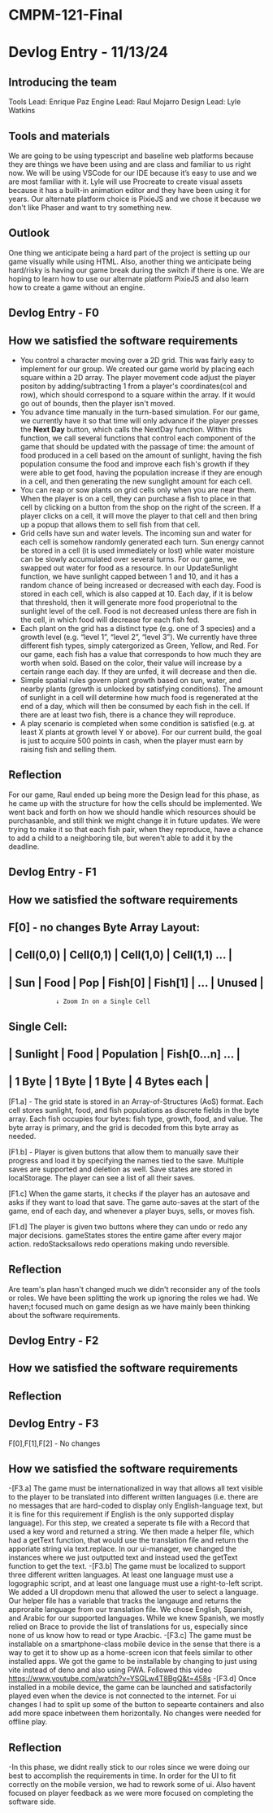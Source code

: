 # CMPM-121-Final

# Devlog Entry - 11/13/24
## Introducing the team

Tools Lead: Enrique Paz
Engine Lead: Raul Mojarro
Design Lead: Lyle Watkins



## Tools and materials
We are going to be using typescript and baseline web platforms because they are things we have been using and are class and familiar to us right now. We will be using VSCode for our IDE because it’s easy to use and we are most familiar with it. Lyle will use Procreate to create visual assets because it has a built-in animation editor and they have been using it for years. Our alternate platform choice is PixieJS and we chose it because we don't like Phaser and want to try something new.


## Outlook
One thing we anticipate being a hard part of the project is setting up our game visually while using HTML. Also, another thing we anticipate being hard/risky is having our game break during the switch if there is one. We are hoping to learn how to use our alternate platform PixieJS and also learn how to create a game without an engine.

## Devlog Entry - F0
## How we satisfied the software requirements
- You control a character moving over a 2D grid.
This was fairly easy to implement for our group. We created our game world by placing each square within a 2D array. The player movement code adjust the player positon by adding/subtracting 1 from a player's coordinates(col and row), which should correspond to a square within the array. If it would go out of bounds, then the player isn't moved. 
- You advance time manually in the turn-based simulation.
For our game, we currently have it so that time will only advance if the player presses the **Next Day** button, which calls the NextDay function. Within this function, we call several functions that control each component of the game that should be updated with the passage of time: the amount of food produced in a cell based on the amount of sunlight, having the fish population consume the food and improve each fish's growth if they were able to get food, having the population increase if they are enough in a cell, and then generating the new sunglight amount for each cell. 
- You can reap or sow plants on grid cells only when you are near them.
When the player is on a cell, they can purchase a fish to place in that cell by clicking on a button from the shop on the right of the screen. If a player clicks on a cell, it will move the player to that cell and then bring up a popup that allows them to sell fish from that cell. 
- Grid cells have sun and water levels. The incoming sun and water for each cell is somehow randomly generated each turn. Sun energy cannot be stored in a cell (it is used immediately or lost) while water moisture can be slowly accumulated over several turns.
For our game, we swapped out water for food as a resource. In our UpdateSunlight function, we have sunlight capped between 1 and 10, and it has a random chance of being increased or decreased with each day. Food is stored in each cell, which is also capped at 10. Each day, if it is below that threshold, then it will generate more food properiotnal to the sunlight level of the cell. Food is not decreased unless there are fish in the cell, in which food will decrease for each fish fed. 
- Each plant on the grid has a distinct type (e.g. one of 3 species) and a growth level (e.g. “level 1”, “level 2”, “level 3”).
We currently have three different fish types, simply catergorized as Green, Yellow, and Red. For our game, each fish has a value that corresponds to how much they are worth when sold. Based on the color, their value will increase by a certain range each day. If they are unfed, it will decrease and then die. 
- Simple spatial rules govern plant growth based on sun, water, and nearby plants (growth is unlocked by satisfying conditions).
The amount of sunlight in a cell will determine how much food is regenerated at the end of a day, which will then be consumed by each fish in the cell. If there are at least two fish, there is a chance they will reproduce. 
- A play scenario is completed when some condition is satisfied (e.g. at least X plants at growth level Y or above).
For our current build, the goal is just to acquire 500 points in cash, when the player must earn by raising fish and selling them. 

## Reflection
For our game, Raul ended up being more the Design lead for this phase, as he came up with the structure for how the cells should be implemented. We went back and forth on how we should handle which resources should be purchasanble, and still think we might change it in future updates. We were trying to make it so that each fish pair, when they reproduce, have a chance to add a child to a neighboring tile, but weren't able to add it by the deadline. 

## Devlog Entry - F1
## How we satisfied the software requirements
F[0] - no changes
Byte Array Layout:
-----------------------------------------------------
| Cell(0,0) | Cell(0,1) | Cell(1,0) | Cell(1,1) ... |
-----------------------------------------------------
| Sun | Food | Pop | Fish[0] | Fish[1] | ... | Unused |
-----------------------------------------------------
                 ↓ Zoom In on a Single Cell
Single Cell:
-------------------------------------------------
| Sunlight | Food | Population | Fish[0...n] ... |
-------------------------------------------------
|  1 Byte  | 1 Byte |   1 Byte   |  4 Bytes each  |
-------------------------------------------------

[F1.a] - The grid state is stored in an Array-of-Structures (AoS) format. Each cell stores sunlight, food, and fish populations as discrete fields in the byte array. Each fish occupies four bytes: fish type, growth, food, and value. The byte array is primary, and the grid is decoded from this byte array as needed.

[F1.b] - Player is given buttons that allow them to manually save their progress and load it by specifying the names tied to the save. Multiple saves are supported and deletion as well. Save states are stored in localStorage. The player can see a list of all their saves.

[F1.c] When the game starts, it checks if the player has an autosave and asks if they want to load that save. The game auto-saves  at the start of the game, end of each day, and whenever a player buys, sells, or moves fish.

[F1.d] The player is given two buttons where they can  undo or redo any major decisions. gameStates stores the entire game after every major action. redoStacksallows redo operations making undo reversible.

## Reflection 
Are team's plan hasn't changed much we didn't reconsider any of the tools or roles. We have been splitting the work up ignoring the roles we had. We haven;t focused much on game design as we have mainly been thinking about the software requirements.


## Devlog Entry - F2
## How we satisfied the software requirements

## Reflection

## Devlog Entry - F3
F[0],F[1],F[2] - No changes

## How we satisfied the software requirements
-[F3.a] The game must be internationalized in way that allows all text visible to the player to be translated into different written languages (i.e. there are no messages that are hard-coded to display only English-language text, but it is fine for this requirement if English is the only supported display language).
For this step, we created a seperate ts file with a Record that used a key word and returned a string. We then made a helper file, which had a getText function, that would use the translation file and return the apporiate string via text.replace. In our ui-manager, we changed the instances where we just outputted text and instead used the getText function to get the text. 
-[F3.b] The game must be localized to support three different written languages. At least one language must use a logographic script, and at least one language must use a right-to-left script.
We added a UI dropdown menu that allowed the user to select a language. Our helper file has a variable that tracks the langauge and returns the approraite language from our translation file. We chose English, Spanish, and Arabic for our supported languages. While we knew Spanish, we mostly relied on Brace to provide the list of translations for us, especially since none of us know how to read or type Aracbic. 
-[F3.c] The game must be installable on a smartphone-class mobile device in the sense that there is a way to get it to show up as a home-screen icon that feels similar to other installed apps.
We got the game to be installable by changing to just using vite instead of deno and also using PWA.
Followed this video https://www.youtube.com/watch?v=YSGLw4T8BgQ&t=458s
-[F3.d] Once installed in a mobile device, the game can be launched and satisfactorily played even when the device is not connected to the internet.
For ui changes I had to split up some of the button to sepearte containers and also add more space inbetween them horizontally.
No changes were needed for offline play.

## Reflection
-In this phase, we didnt really stick to our roles since we were doing our best to accomplish the requirements in time. In order for the UI to fit correctly on the mobile version, we had to rework some of ui. Also havent focused on player feedback as we were more focused on completing the software side. 
